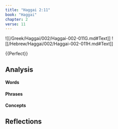 ```yaml
---
title: "Haggai 2:11"
book: "Haggai"
chapter: 2
verse: 11
---
```

![[/Greek/Haggai/002/Haggai-002-011G.md#Text]]
![[/Hebrew/Haggai/002/Haggai-002-011H.md#Text]]

{{Perfect}}

## Analysis

#### Words

#### Phrases

#### Concepts

## Reflections
